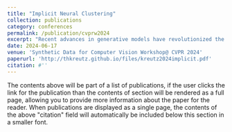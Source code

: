 ```yaml
---
title: "Implicit Neural Clustering"
collection: publications
category: conferences
permalink: /publication/cvprw2024
excerpt: "Recent advances in generative models have revolutionized the controllable synthesis of realistic data for computer vision tasks. Despite their recent impact on tasks like classification and representation learning, their potential in clustering, a related and fundamental unsupervised learning technique, remains largely unexplored. Traditionally, clustering involves partitioning a dataset based on handcrafted or learned feature representations paired with a similarity metric. Our paper turns this paradigm on its head by proposing a different perspective on clustering from the view of implicit generative modeling. We propose the concept of Implicit Neural Clustering, in which clusters are generated implicitly through a generative model that is controllable by disentangled factors of variation. Specifically, we address the challenge of implicit multi-partition clustering, where a dataset may exhibit multiple plausible clusterings representing different class categories. Our contribution is threefold: We introduce a rigorous mathematical definition of Implicit Neural Clustering, propose a straightforward sampling strategy to perform implicit multi-partition clustering, and provide preliminary empirical evidence for the effectiveness of our approach on synthetic data."
date: 2024-06-17
venue: 'Synthetic Data for Computer Vision Workshop@ CVPR 2024'
paperurl: 'http://thkreutz.github.io/files/kreutz2024implicit.pdf'
citation: #''
---
```


The contents above will be part of a list of publications, if the user clicks the link for the publication than the contents of section will be rendered as a full page, allowing you to provide more information about the paper for the reader. When publications are displayed as a single page, the contents of the above "citation" field will automatically be included below this section in a smaller font.

